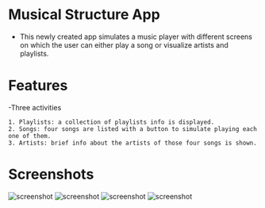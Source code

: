 # Musical Structure App

- This newly created app simulates a music player with different screens on which the user can either play a song or visualize artists and playlists. 

# Features 

-Three activities

	1. Playlists: a collection of playlists info is displayed.
	2. Songs: four songs are listed with a button to simulate playing each one of them.
	3. Artists: brief info about the artists of those four songs is shown.


# Screenshots
![screenshot](https://github.com/emgperez/android-projects/blob/master/Screenshots/MusicalStructureApp/Screenshot_Main.jpeg)
![screenshot](https://github.com/emgperez/android-projects/blob/master/Screenshots/MusicalStructureApp/Screenshot_Playlists.jpeg)
![screenshot](https://github.com/emgperez/android-projects/blob/master/Screenshots/MusicalStructureApp/Screenshot_Songs.jpeg)
![screenshot](https://github.com/emgperez/android-projects/blob/master/Screenshots/MusicalStructureApp/Screenshot_Artists.jpeg)